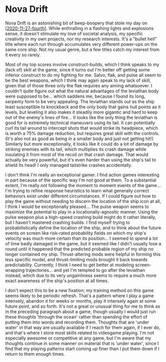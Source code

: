 # Nova Drift

Nova Drift is an astonishing bit of beep-boopery that stole my day on [[2020-11-27-fourth]].  While enthralling in a flashing lights and explosions sense, it doesn't stimulate my love of societal analysis, my specific creativity in my own projects, nor my research interests.  It's a "bullet hell" title where each run through accumulates very different power-ups on the same core ship.  Not my usual genre, but a few titles catch my interest from it every so rarely.

Most of my top scores involve construct-builds, which I think speaks to my (lack of) skill at the game, since it turns out I'm better off getting some inferior construct to do my fighting for me.  Salvo, flak, and pulse all seem to be the best weapons, which I think may again speak to my lack of skill, given that of those three only the flak requires any aiming whatsoever.  I couldn't quite figure out what the natural advantages of the leviathan body were supposed to be... which saddens me, because I found its long, serpenty form to be very appealing.  The leviathan stands out as the ship least susceptible to knockback and the only body that gains hull points as it levels, but leveling it also makes it steadily more gigantic and hard to keep out of the enemy's lines of fire...  It looks like the only thing the leviathan is good for is extremely technical maneuvers using its tail.  It can potentially curl its tail around to intercept shots that would strike its headpiece, which is worth a 75% damage reduction, but requires great skill with the controls.  (It's also not as good as being in a smaller body and just not getting hit!)  Similarly but more exceptionally, it looks like it could do a lot of damage by striking enemies with its tail, which multiplies its crash damage while insulating it from most of the recoil on that crash damage.  That would actually be very powerful, but it's even harder than using the ship's tail to shield its head!  I only managed tailstrike crashes accidentally.

I don't think I'm really an exceptional gamer.  I find action games interesting in part because of the specific way I'm not good at them.  To a substantial extent, I'm really *not* following the moment to moment events of the game...  I'm trying to refine response heuristics to learn what generally correct behaviors exist under different circumstances.  If I could figure out how to play the game without needing to discern the location of the ship icon at all, I think I would be exceptionally pleased...  The pulse weapon seems to maximize the potential to play in a locationally-agnostic manner.  Using the pulse weapon plus a high-speed crashing build might do it rather literally, but I haven't mastered crashing builds.  I find myself trying to probabilistically define the location of the ship, and to think about the future events on screen like risk-rated probability fields on which my ship's velocity was much more certain than its position...  I seemed to spend a lot of time badly damaged in the game, but it seemed like I didn't usually lose a round until it happened that the predicted probable region of my ship no longer contained my ship.  Thrust-altering mods were helpful in forming this less specific model, and thrust-limiting mods brought it back towards predictability.  Currently, I think I need to get better at modeling screen-wrapping trajectories... and yet I'm tempted to go after the leviathan instead, which due to its very ungainliness seems to require a much more exact awareness of the ship's position at all times.

I don't expect this to be a new fixation; my training method on this game seems likely to be periodic refresh.  That's a pattern where I play a game intensely, abandon it for weeks or months, play it intensely again at some future point, and so forth.  It's not a great or unusual thing for me to think as in the preceding paragraph about a game, though usually I would just run these thoughts 'through the ocean' rather than spending the effort of putting them into words and recording them.  Thoughts that are 'under water' in that way are usually available if I reach for them again, if I ever do, and that's where I store most skills related to videogame playing.  I'm not especially awesome or competitive at any game, but I'm aware that my thoughts continue in some manner on material that is 'under water', since I find that my playing patterns start coming up finer than I put them down if I return to them enough times.

[//begin]: # "Autogenerated link references for markdown compatibility"
[2020-11-27-Fourth]: 2020-11-27-fourth.md "2020-11-27-Fourth"
[//end]: # "Autogenerated link references"